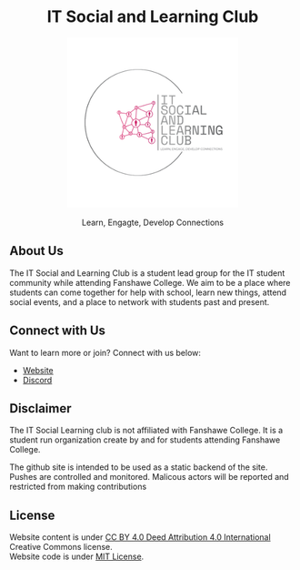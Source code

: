 <div align="center">

# IT Social and Learning Club

<img src="assets/img/avatar.png" alt="Logo" height=300px>

Learn, Engagte, Develop Connections

</div>

## About Us

The IT Social and Learning Club is a student lead group for the IT student community while attending Fanshawe College. We aim to be a place where students can come together for help with school, learn new things, attend social events, and a place to network with students past and present.

## Connect with Us

Want to learn more or join? Connect with us below:

* [Website](https://itslc2023.github.io/)
* [Discord](https://discord.gg/vCTzpmjD2B)

## Disclaimer

The IT Social Learning club is not affiliated with Fanshawe College. It is a student run organization create by and for students attending Fanshawe College.

The github site is intended to be used as a static backend of the site. Pushes are controlled and monitored. Malicous actors will be reported and restricted from making contributions

## License
Website content is under [CC BY 4.0 Deed Attribution 4.0 International](https://creativecommons.org/licenses/by/4.0/) Creative Commons license.  
Website code is under [MIT License](https://opensource.org/license/mit).